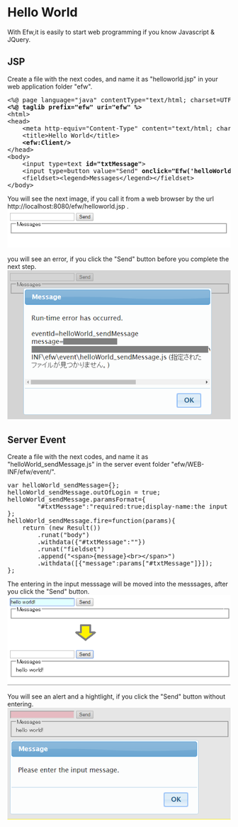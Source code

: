 <H1>Hello World</H1>

With Efw,it is easily to start web programming if you know Javascript & JQuery.

<h2>JSP</h2>
Create a file with the next codes, and name it as "helloworld.jsp" in your web application folder "efw".
<pre>
&lt;%@ page language=&quot;java&quot; contentType=&quot;text/html; charset=UTF-8&quot; pageEncoding=&quot;UTF-8&quot;%&gt;
<b>&lt;%@ taglib prefix=&quot;efw&quot; uri=&quot;efw&quot; %&gt;</b>
&lt;html&gt;
&lt;head&gt;
	&lt;meta http-equiv=&quot;Content-Type&quot; content=&quot;text/html; charset=UTF-8&quot;&gt;
	&lt;title&gt;Hello World&lt;/title&gt;
	<b>&lt;efw:Client/&gt;</b>
&lt;/head&gt;
&lt;body&gt;
	&lt;input type=text <b>id=&quot;txtMessage&quot;</b>&gt;
	&lt;input type=button value=&quot;Send&quot; <b>onclick="Efw('helloWorld_sendMessage')"</b>&gt;
	&lt;fieldset&gt;&lt;legend&gt;Messages&lt;/legend&gt;&lt;/fieldset&gt;
&lt;/body&gt;
</pre>

You will see the next image, if you call it from a web browser by the url http://localhost:8080/efw/helloworld.jsp .<br>
<img src="hello_world_jsp1.png"><br>

you will see an error, if you click the "Send" button before you complete the next step.<br>
<img src="hello_world_jsp2.png"><br>

<h2>Server Event</h2>
Create a file with the next codes, and name it as "helloWorld_sendMessage.js" in the server event folder "efw/WEB-INF/efw/event/".
<pre>
var helloWorld_sendMessage={};
helloWorld_sendMessage.outOfLogin = true;
helloWorld_sendMessage.paramsFormat={
		&quot;#txtMessage&quot;:&quot;required:true;display-name:the input message&quot;
};
helloWorld_sendMessage.fire=function(params){
	return (new Result())
		.runat(&quot;body&quot;)
		.withdata({&quot;#txtMessage&quot;:&quot;&quot;})
		.runat(&quot;fieldset&quot;)
		.append(&quot;&lt;span&gt;{message}&lt;br&gt;&lt;/span&gt;&quot;)
		.withdata([{&quot;message&quot;:params[&quot;#txtMessage&quot;]}]);
};
</pre>
The entering in the input messsage will be moved into the messsages, after you click the "Send" button.<br>
<img src="hello_world_event1.png"><br>

You will see an alert and a hightlight, if you click the "Send" button without entering.<br>
<img src="hello_world_event2.png"><br>
